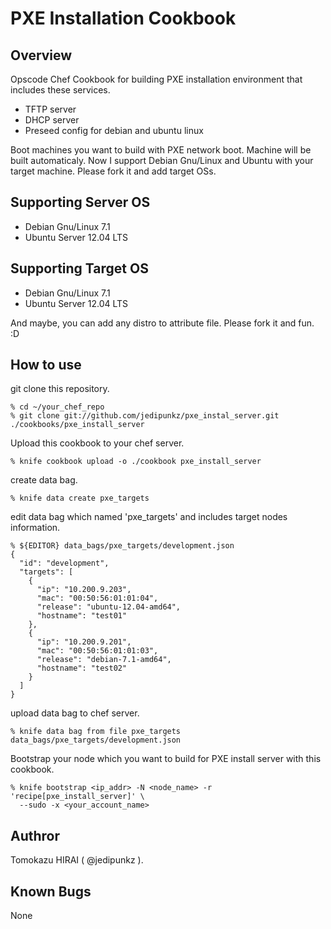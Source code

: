 PXE Installation Cookbook
==================

Overview
----

Opscode Chef Cookbook for building PXE installation environment that includes these services.

* TFTP server
* DHCP server
* Preseed config for debian and ubuntu linux

Boot machines you want to build with PXE network boot. Machine will be built automaticaly.
Now I support Debian Gnu/Linux and Ubuntu with your target machine. Please fork it and add target OSs.


Supporting Server OS
----

* Debian Gnu/Linux 7.1
* Ubuntu Server 12.04 LTS

Supporting Target OS
----

* Debian Gnu/Linux 7.1
* Ubuntu Server 12.04 LTS

And maybe, you can add any distro to attribute file. Please fork it and fun. :D

How to use
----

git clone this repository.

    % cd ~/your_chef_repo
    % git clone git://github.com/jedipunkz/pxe_instal_server.git ./cookbooks/pxe_install_server

Upload this cookbook to your chef server.

    % knife cookbook upload -o ./cookbook pxe_install_server

create data bag.

    % knife data create pxe_targets

edit data bag which named 'pxe_targets' and includes target nodes information.

    % ${EDITOR} data_bags/pxe_targets/development.json
    {
      "id": "development",
      "targets": [
        {
          "ip": "10.200.9.203",
          "mac": "00:50:56:01:01:04",
          "release": "ubuntu-12.04-amd64",
          "hostname": "test01"
        },
        {
          "ip": "10.200.9.201",
          "mac": "00:50:56:01:01:03",
          "release": "debian-7.1-amd64",
          "hostname": "test02"
        }
      ]
    }

upload data bag to chef server.

    % knife data bag from file pxe_targets data_bags/pxe_targets/development.json

Bootstrap your node which you want to build for PXE install server with this
cookbook.

    % knife bootstrap <ip_addr> -N <node_name> -r 'recipe[pxe_install_server]' \
      --sudo -x <your_account_name>

Authror
----

Tomokazu HIRAI ( @jedipunkz ).

Known Bugs
----

None
